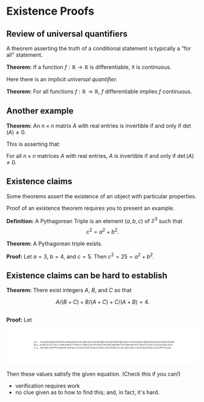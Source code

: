 # Existence Proofs

## Review of universal quantifiers

A theorem asserting the truth of a conditional statement is typically a "for all" statement.

**Theorem:** If a function $f:\mathbb{R}\to\mathbb{R}$ is differentiable, it is continuous.

Here there is an implicit *universal quantifier.*

**Theorem:** For all functions $f:\mathbb{R}\to\mathbb{R}$, $f$ differentiable implies $f$ continuous.

## Another example

**Theorem:** An $n\times n$ matrix $A$ with real entries is invertible if and only if $\mathop{det}(A)\not=0$.

This is asserting that:

For all $n\times n$ matrices $A$ with real entries, $A$ is invertible if and only if $\mathop{det}(A)\not=0$.


## Existence claims

Some theorems assert the existence of an object with particular properties. 

Proof of an existence theorem requires you to present an example.

**Definition:** A Pythagorean Triple is an element $(a,b,c)$ of $\mathbb{Z}^3$ such that
$$
c^2=a^2+b^2.
$$

**Theorem:** A Pythagorean triple exists.

**Proof:** Let $a=3$, $b=4$, and $c=5$.  Then $c^2=25=a^2+b^2$.

## Existence claims can be hard to establish

**Theorem:** There exist integers $A$, $B$, and $C$ so that

$$
A/(B+C)+B/(A+C)+C/(A+B)=4.
$$

##


**Proof:**  Let

![Big Numbers](../../png/BigNos.png)

Then these values satisfy the given equation.  (Check this if you can!)

- verification requires work
- no clue given as to how to find this; and, in fact, it's hard.
